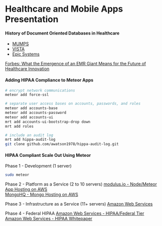 Healthcare and Mobile Apps Presentation
==================================


#### History of Document Oriented Databases in Healthcare  
- [MUMPS](http://en.wikipedia.org/wiki/MUMPS)    
- [VISTA](http://en.wikipedia.org/wiki/VistA)  
- [Epic Systems](http://en.wikipedia.org/wiki/Epic_Systems)  


[Forbes:  What the Emergence of an EMR Giant Means for the Future of Healthcare Innovation](http://www.forbes.com/sites/davidshaywitz/2012/06/09/epic-challenge-what-the-emergence-of-an-emr-giant-means-for-the-future-of-healthcare-innovation/)


#### Adding HIPAA Compliance to Meteor Apps

````sh
# encrypt network communications
meteor add force-ssl

# separate user access bases on accounts, passwords, and roles
meteor add accounts-base
meteor add accounts-password
meteor add accounts-ui
mrt add accounts-ui-bootstrap-drop down
mrt add roles

# include an audit log
mrt add hippa-audit-log
git clone github.com/awatson1978/hippa-audit-log.git
````


####  HIPAA Compliant Scale Out Using Meteor

Phase 1 - Development (1 server)  
````sh 
sudo meteor 
````  

Phase 2 - Platform as a Service (2 to 10 servers)
	[modulus.io - Node/Meteor App Hosting on AWS](https://modulus.io/)  
	[MongoHQ - Mongo Hosting on AWS](http://www.mongohq.com/)


Phase 3 - Infrastructure as a Service (11+ servers)
	[Amazon Web Services](http://aws.amazon.com/)  


Phase 4 - Federal HIPAA 
	[Amazon Web Services - HIPAA/Federal Tier](http://aws.amazon.com/compliance/)  
	[Amazon Web Services - HIPAA Whitepaper](https://aws.amazon.com/about-aws/whats-new/2009/04/06/whitepaper-hipaa/)  



